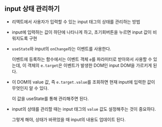 ## input 상태 관리하기

- 리액트에서 사용자가 입력할 수 있는 input 태그의 상태를 관리하는 방법

- input에 입력하는 값이 하단에 나타나게 하고, 초기회버튼을 누르면 input 값이 비워지도록 구현

- `useState`와 input의 `onChange`라는 이벤트를 사용한다.

  이벤트에 등록하는 함수에서는 이벤트 객체 `e`를 파라미터로 받아와서 사용할 수 있는데, 이 객체의 `e.target`은 이벤트가 발생한 DOM인 input DOM을 가르키게 된다.

- 이 DOM의 value 값, 즉 `e.target.value`를 조회하면 현재 input에 입력한 값이 무엇인지 알 수 있다.

  이 값을 useState를 통해 관리해주면 된다.

- input의 상태를 관리할 때는 input 태그의 `value` 값도 설정해주는 것이 중요하다.

  그렇게 해야, 상태가 바뀌었을 때 input의 내용도 업데이트 된다.
